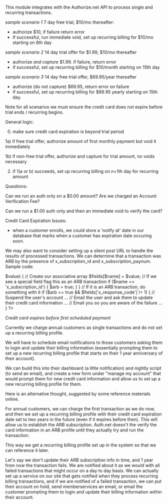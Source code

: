 This module integrates with the Authorize.net API to process single and recurring transactions.

*sample scenario 1*
7 day free trial, $10/mo thereafter:
- authorize $10, if failure return error
- if successful, run immediate void, set up recurring billing for $10/mo starting on 8th day

*sample scenario 2*
14 day trial offer for $1.99, $10/mo thereafter
- authorize *and capture* $1.99. if failure, return error
- if successful, set up recurring billing for $10/month starting on 15th day

*sample scenario 3*
14 day free trial offer, $69.95/year thereafter  
- authorize (do not capture) $69.95, return error on failure
- if successful, set up recurring billing for $69.95 yearly starting on 15th day.

Note for all scenarios we must ensure the credit card does not expire before trial ends / recurring begins.

General logic:

0) make sure credit card expiration is beyond trial period

1a) if free trial offer, authorize amount of first monthly payment but void it immediately

1b) if non-free trial offer, authorize and capture for trial amount, no voids necessary

2) if 1(a or b) succeeds, set up recurring billing on n+1th day for recurring amount

Questions: 

Can we run an auth only on a $0.00 amount? Are we charged an Account Verification Fee?

Can we run a $1.00 auth only and then an immediate void to verify the card?

Credit Card Expiration Issues:
 - when a customer enrolls, we could store a 'notify at' date in our database that marks when a customer has expiration date occuring soon. 
 
We may also want to consider setting up a silent post URL to handle the results of processed transactions. We can determine that a transaction was ARB by the presence of x_subscription_id and x_subscription_paynum. Sample code:

<?php
// Flag if this is an ARB transaction. Set to false by default.
$arb    = false;

// Store the posted values in an associative array
$fields = array();

foreach ($_REQUEST as $name => $value)
{
    // Create our associative array
    $fields[$name] = $value;

 
    // If we see a special field flag this as an ARB transaction
    if ($name == 'x_subscription_id')
    {
        $arb = true;
    }
}

// If it is an ARB transaction, do something with it
if ($arb == true && $fields['x_response_code'] != 1)
{
    // Suspend the user's account
    ...

    // Email the user and ask them to update their credit card information
    ...

    // Email you so you are aware of the failure
    ...
}
?>

*Credit card expires before first scheduled payment*

Currently we charge annual customers as single transactions and do not set up a recurring billing profile.

We will have to schedule email notifications to those customers asking them to login and update their billing information (essentially prompting them to set up a new recurring billing profile that starts on their 1 year anniversary of their account). 

We can build this into their dashboard (a little notification) and nightly script (to send an email), and create a new form under "manage my account" that would prompt them for new credit card information and allow us to set up a new recurring billing profile for them.

Here is an alternative thought, suggested by some reference materials online. 

For annual customers, we can charge the first transaction as we do now, and then we set up a recurring billing profile with their credit card expiration date set to two years in the future (even if it expires before then). This will allow us to establish the ARB subscription. Auth.net doesn't the verify the card information in an ARB profile until they actually try and run the transaction. 

This way we get a recurring billing profile set up in the system so that we can reference it later. 

Let's say we don't update their ARB subscription info in time, and 1 year from now the transaction fails. We are notified about it as we would with all failed transactions that might occur on a day to day basis. We can actually set up a service on our site that gets notified when they process recurring billing transactions, and if we are notified of a failed transaction, we can put their account on hold, send memberservices an email, or email the customer prompting them to login and update their billing information within their account.